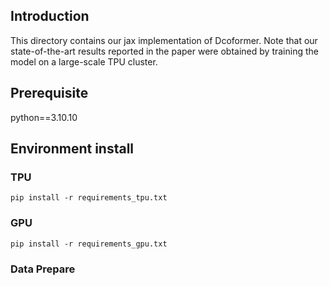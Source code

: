 ## Introduction
This directory contains our jax implementation of Dcoformer. Note that our state-of-the-art results reported in the paper were obtained by training the model on a large-scale TPU cluster.


## Prerequisite
python==3.10.10


## Environment install
### TPU
    pip install -r requirements_tpu.txt

### GPU
    pip install -r requirements_gpu.txt


### Data Prepare